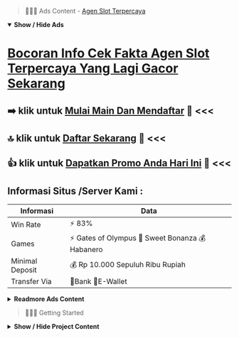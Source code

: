 > :red_circle::red_circle::red_circle: Ads Content - [Agen Slot Terpercaya](https://atom.io/packages/agen-slot-terpercaya)

<details open><summary><b>Show / Hide Ads</b></summary>

# [Bocoran Info Cek Fakta Agen Slot Terpercaya Yang Lagi Gacor Sekarang](https://atom.io/packages/agen-slot-terpercaya)
## :arrow_right: klik untuk [Mulai Main Dan Mendaftar](https://golinkurl.github.io/) :cake: <<< 
## :top: klik untuk [Daftar Sekarang](https://golinkurl.github.io/) :star2: <<< 
## :thumbsup: klik untuk [Dapatkan Promo Anda Hari Ini](https://golinkurl.github.io/promo/) :100: <<< 

## Informasi Situs /Server Kami : 

| Informasi  | Data |
| ------------- | ------------- |
| Win Rate  | ⚡ 83% |
| Games  | ⚡ Gates of Olympus 🔱 Sweet Bonanza 💰 Habanero |
| Minimal Deposit  | 💰 Rp 10.000 Sepuluh Ribu Rupiah |
| Transfer Via  | 🏅Bank 🏅E-Wallet |

<details><summary><b>Readmore Ads Content</b></summary>

## Table Of Content
- [Kunci Main Situs Slot Gacor 2022](#situs-slot-gacor-2022)
- [Winrate Tinggi Agen Toto Play](#agen-toto-play)
- [Link Download Agen Toto Play](#agen-toto-play)
- [Cara Main Gacor Situs Slot Gacor 2022](#situs-slot-gacor-2022)
- [Bo Bocor Toto Slot4d](#toto-slot4d)

## Situs Slot Gacor 2022
Slot deposit dana siapkan layanan konsumen setia yang mampu kamu kontak terlalu menu livechat ataupun whatsapp. Servis customer care livechat setia ini berpikir 24 jam non-stop setiap hari, dengan demikian Anggota sanggup kontak kami bila pun sesuai setara kebutuhan. Maka dari itu, tak perlu sangsi agar mengontak layanan konsumen setia bilamana pun anda perlukan. Soalnya layanan konsumen kita yang simpatik serta professional langsung hendak menyediakan dana agar bereskan seluruh permasalahan yang saudara dapatkan.

## Agen Toto Play
Mempertimbangkan Nilai Balik Modal, Secara keseluruhan di satu buah provider game alias provider lain niscaya hendak menyampaikan nilai return on investment. Terlepas dari kenyataan bahwa setiap mainan mempunyai standar terbaru agar penempatan taruhan lagi strategi. Harus tersedia tenggang agar bermain sama peluang pengembalian investasi yang kian ekspres pula bertambah mudah.
## Agen Toto Play
Layanan unggul yang kami berikan untuk para member ataupun Anggota serta sangatlah banyak. Salah suatu dalam antaranya kita tawarkan layanan support selama 24 jam nonstop. Layanan ini dibutuhkan akibat para bettor untuk terus sanggup meraih jawaban atas pertanyaan yang diajukan. Apabila kamu punya pertanyaan maupun pun agak memiliki pertanyaan yang palar diselesaikan semacam lupa password serta lainnya sebagainya, anda mampu hubungi kita sangat layanan contact. Kami sajikan kamu beberapa saringan layanan kotak yang ada berangkat dari WhatsApp, messenger, sms, telegram beserta banyak pula kontak lainnya. Lalu dekat samping itu lumayan tersedia sanggup memanfaatkan beraneka ragam fasilitas yang saudara berikan. Ini kita tawarkan Saudara kesenangan jalan masuk selama 24 jam non-stop sama customer service yang buka pula tersedia melayani bilamana saja. Dengan responsif beserta ramah, para customer service kami menurut profesional memenuhi belaka pertanyaan yang diajukan bagi para bettor ataupun menyelesaikan soal yang dihadapi akibat para member.

## Situs Slot Gacor 2022
Slot Online JokerGaming Dikenal laksana Joker Gaming alias Joker 123 adalah mainan mesin slot gacor yang terpopuler tahun 2022 dekat Indonesia. Joker123 didefinisikan sebagai salah tunggal pertunjukan yang bergantung pada kemujuran paling terkenal dekat Asia Tenggara lagi sedang sangat diminati untuk para Anggota online. Joker123 dikenal memberikan ketangkasan gampang menjelang member alhasil akan terkadang bermain bersama pula mempunyai slot gacor jackpot terbesar akan bisa didapatkan game apa sekadar dari provider suatu ini. Joker123 gampang dimenangkan beserta cocok untuk pemula yang sangat suka mengetes peruntungan kini juga.
## Toto Slot4d
Memiliki Nomor Ponsel Yang Aktif, Selanjutnya yaitu ada prasyarat yang lainnya wajar lumayan anda punyai. Anda mesti mempunyai angka HP yang aktif. Nomor HP dekat sini mampu didaftarkan kedepan serta kesempatan dekat daftarkan dapat terjalin sama account memiliki anda. Mengerjakan prosedur registrasi waktu situs slot online ini pakai menyampaikan bagian HP maksudnya adalah biar klarifikasi Kamu sukses dijalankan bagi faksi agen. karena itu jadi metode anda dapat selekasnya dijalankan jika saudara sudah kepunyaan bilangan HP aktif maka betul.

</details>

</details>

> :red_circle::red_circle::red_circle: Getting Started

<details><summary><b>Show / Hide Project Content</b></summary>

#  Project Name / Title : 
ATPEngine Project #95
##  Getting Started : 
These instructions will get you a copy of the project up and running on your local machine for development and testing purposes. See deployment for notes on how to deploy the project on a live system.

##  Installation for ATPEngine Project #95 : 
A step by step guide that will tell you how to get the development environment up and running.
<ul><li>How to install #1</li><li>How to install #2</li><li>How to install #3</li><li>How to install #4</li><li>How to install #5</li><li>How to install #6</li></ul>

##  Usage : 
A few examples of useful commands and/or tasks.
<ul><li>Usage #1</li><li>Usage  #2</li><li>Usage  #3</li><li>Usage #4</li><li>Usage  #5</li><li>Usage  #6</li></ul>

##  Ads Links : 
Get To Know about our other ads.


[Joker123 Slot Uang Dana](https://atom.io/packages/joker123-slot)

[Toto Slot 4d Uang Asli Terpercaya](https://atom.io/packages/toto-slot-4d)

[Slot Demo Gacor Nusantara](https://atom.io/packages/slot-demo-gacor)

[Apk Open Slot Yang Lagi Gacor Sekarang](https://atom.io/packages/apk-open-slot)

[Demo Slot Bonanza Layanan 24jam](https://atom.io/packages/demo-slot-bonanza)

[Demo Slot Olimpus Penghasil Uang Tanpa Deposit](https://atom.io/packages/demo-slot-olimpus)

[Demo Slot Joker Langsung Dapat Bonus Tanpa Deposit](https://atom.io/packages/demo-slot-joker)

[Slot Demo Pg Bisa Kirim Chip](https://atom.io/packages/slot-demo-pg)

[Pramatic Slot Terlengkap Nih](https://atom.io/packages/pramatic-slot)

[Togel Hari Ini No 1 Indonesia](https://atom.io/packages/togel-hari-ini)

[Sobat Jp Slot Penghasil Uang Langsung Ke Rekening 2022](https://atom.io/packages/sobat-jp-slot)

[Pola Slot Olympus Gacor Hari Ini](https://atom.io/packages/pola-slot-olympus)

##  Additional Project That Can Be Usefull : 
Get To Know about our other projects.


[ATPEngine Project #70](https://atom.io/packages/atpengine-project-70)

[ATPEngine Project #14](https://atom.io/packages/atpengine-project-14)

[ATPEngine Project #79](https://atom.io/packages/atpengine-project-79)

[ATPEngine Project #96](https://atom.io/packages/atpengine-project-96)

[ATPEngine Project #4](https://atom.io/packages/atpengine-project-4)

[ATPEngine Project #8](https://atom.io/packages/atpengine-project-8)

[ATPEngine Project #91](https://atom.io/packages/atpengine-project-91)

##  Master Project : 
Incase you want to know more about our master project, please visit [ATPEngine Home Project](https://atom.io/packages/atpengine-home-project)

</details>
